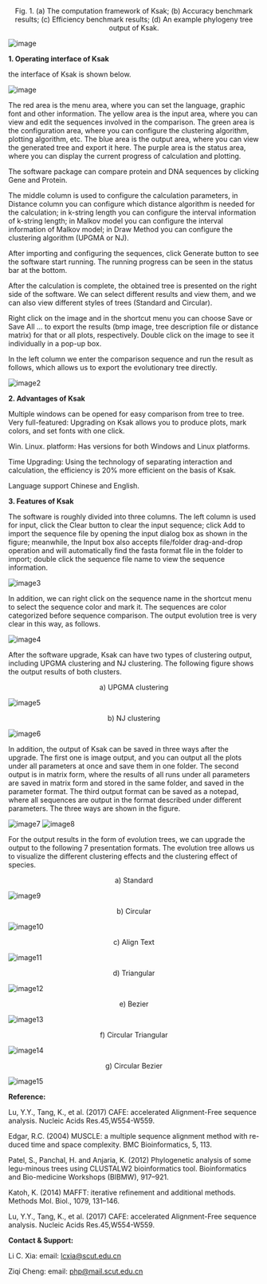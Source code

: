 <center>Fig. 1.      (a) The computation framework of Ksak; (b) Accuracy benchmark results; (c) Efficiency benchmark results; (d) An example phylogeny tree output of Ksak.</center>

![image](images/0.png)

<b> 1. Operating interface of Ksak </b>

the interface of Ksak is shown below.

![image](images/image1.png)

The red area is the menu area, where you can set the language, graphic font and other information. The yellow area is the input area, where you can view and edit the sequences involved in the comparison. The green area is the configuration area, where you can configure the clustering algorithm, plotting algorithm, etc. The blue area is the output area, where you can view the generated tree and export it here. The purple area is the status area, where you can display the current progress of calculation and plotting.

The software package can compare protein and DNA sequences by clicking Gene and Protein.

The middle column is used to configure the calculation parameters, in Distance column you can configure which distance algorithm is needed for the calculation; in k-string length you can configure the interval information of k-string length; in Malkov model you can configure the interval information of Malkov model; in Draw Method you can configure the clustering algorithm (UPGMA or NJ).

After importing and configuring the sequences, click Generate button to see the software start running. The running progress can be seen in the status bar at the bottom.

After the calculation is complete, the obtained tree is presented on the right side of the software. We can select different results and view them, and we can also view different styles of trees (Standard and Circular).

Right click on the image and in the shortcut menu you can choose Save or Save All ... to export the results (bmp image, tree description file or distance matrix) for that or all plots, respectively. Double click on the image to see it individually in a pop-up box.

In the left column we enter the comparison sequence and run the result as follows, which allows us to export the evolutionary tree directly.

![image2](images/image2.png)

<b>2. Advantages of Ksak</b><br>

Multiple windows can be opened for easy comparison from tree to tree.
Very full-featured: Upgrading on Ksak allows you to produce plots, mark colors, and set fonts with one click.

Win. Linux. platform: Has versions for both Windows and Linux platforms.

Time Upgrading: Using the technology of separating interaction and calculation, the efficiency is 20% more efficient on the basis of Ksak.

Language support Chinese and English.

<b>3. Features of Ksak</b>

The software is roughly divided into three columns. The left column is used for input, click the Clear button to clear the input sequence; click Add to import the sequence file by opening the input dialog box as shown in the figure; meanwhile, the Input box also accepts file/folder drag-and-drop operation and will automatically find the fasta format file in the folder to import; double click the sequence file name to view the sequence information.

![image3](images/image3.png)

In addition, we can right click on the sequence name in the shortcut menu to select the sequence color and mark it. The sequences are color categorized before sequence comparison. The output evolution tree is very clear in this way, as follows.

![image4](images/image4.png)

After the software upgrade, Ksak can have two types of clustering output, including UPGMA clustering and NJ clustering. The following figure shows the output results of both clusters.

<center>a) UPGMA clustering</center>

![image5](images/image5.png)

<center>b) NJ clustering</center>

![image6](images/image6.png)

In addition, the output of Ksak can be saved in three ways after the upgrade. The first one is image output, and you can output all the plots under all parameters at once and save them in one folder. The second output is in matrix form, where the results of all runs under all parameters are saved in matrix form and stored in the same folder, and saved in the parameter format. The third output format can be saved as a notepad, where all sequences are output in the format described under different parameters. The three ways are shown in the figure.

![image7](images/image7.png)
![image8](images/image8.png)

For the output results in the form of evolution trees, we can upgrade the output to the following 7 presentation formats. The evolution tree allows us to visualize the different clustering effects and the clustering effect of species.

<center>a) Standard</center>

![image9](images/1.png)

<center>b) Circular</center>

![image10](images/2.png)

<center>c) Align Text</center>

![image11](images/3.png)

<center>d) Triangular</center>

![image12](images/4.png)

<center>e) Bezier</center>

![image13](images/5.png)

<center>f) Circular Triangular</center>

![image14](images/6.png)

<center>g) Circular Bezier</center>

![image15](images/7.png)

<b>Reference:</b>

Lu, Y.Y., Tang, K., et al. (2017) CAFE: accelerated Alignment-Free sequence analysis. Nucleic Acids Res.45,W554-W559.

Edgar, R.C. (2004) MUSCLE: a multiple sequence alignment method with re-duced time and space complexity. BMC Bioinformatics, 5, 113.

Patel, S., Panchal, H. and Anjaria, K. (2012) Phylogenetic analysis of some legu-minous trees using CLUSTALW2 bioinformatics tool. Bioinformatics and Bio-medicine Workshops (BIBMW), 917–921.

Katoh, K. (2014) MAFFT: iterative refinement and additional methods. Methods Mol. Biol., 1079, 131–146.

Lu, Y.Y., Tang, K., et al. (2017) CAFE: accelerated Alignment-Free sequence analysis. Nucleic Acids Res.45,W554-W559.



<b>Contact & Support:</b>

Li C. Xia: email: lcxia@scut.edu.cn

Ziqi Cheng: email: php@mail.scut.edu.cn